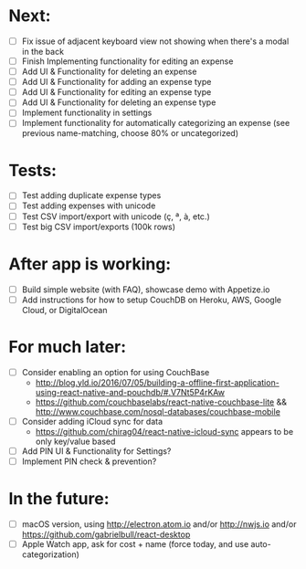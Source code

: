 # Next:
- [ ] Fix issue of adjacent keyboard view not showing when there's a modal in the back
- [ ] Finish Implementing functionality for editing an expense
- [ ] Add UI & Functionality for deleting an expense
- [ ] Add UI & Functionality for adding an expense type
- [ ] Add UI & Functionality for editing an expense type
- [ ] Add UI & Functionality for deleting an expense type
- [ ] Implement functionality in settings
- [ ] Implement functionality for automatically categorizing an expense (see previous name-matching, choose 80% or uncategorized)

# Tests:
- [ ] Test adding duplicate expense types
- [ ] Test adding expenses with unicode
- [ ] Test CSV import/export with unicode (ç, ª, à, etc.)
- [ ] Test big CSV import/exports (100k rows)

# After app is working:
- [ ] Build simple website (with FAQ), showcase demo with Appetize.io
- [ ] Add instructions for how to setup CouchDB on Heroku, AWS, Google Cloud, or DigitalOcean

# For much later:
- [ ] Consider enabling an option for using CouchBase
  - http://blog.yld.io/2016/07/05/building-a-offline-first-application-using-react-native-and-pouchdb/#.V7Nt5P4rKAw
  - https://github.com/couchbaselabs/react-native-couchbase-lite && http://www.couchbase.com/nosql-databases/couchbase-mobile
- [ ] Consider adding iCloud sync for data
  - https://github.com/chirag04/react-native-icloud-sync appears to be only key/value based
- [ ] Add PIN UI & Functionality for Settings?
- [ ] Implement PIN check & prevention?

# In the future:
- [ ] macOS version, using http://electron.atom.io and/or http://nwjs.io and/or https://github.com/gabrielbull/react-desktop
- [ ] Apple Watch app, ask for cost + name (force today, and use auto-categorization)
